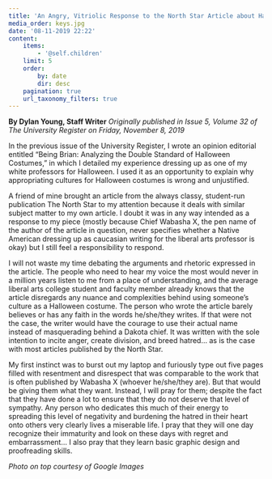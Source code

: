 ```yaml
---
title: 'An Angry, Vitriolic Response to the North Star Article about Halloween Costumes'
media_order: keys.jpg
date: '08-11-2019 22:22'
content:
    items:
        - '@self.children'
    limit: 5
    order:
        by: date
        dir: desc
    pagination: true
    url_taxonomy_filters: true
---
```


**By Dylan Young, Staff Writer** _Originally published in Issue 5, Volume 32 of The University Register on Friday, November 8, 2019_

In the previous issue of the University Register, I wrote an opinion editorial entitled “Being Brian: Analyzing the Double Standard of Halloween Costumes,” in which I
detailed my experience dressing up as one of my white professors for Halloween. I used it as an opportunity to explain why appropriating cultures for Halloween costumes is wrong and unjustified.

A friend of mine brought an article from the always classy, student-run publication The North Star to my attention because it deals with similar subject matter to my own article. I doubt it was in any way intended as a response to my piece (mostly because Chief Wabasha X, the pen name of the author of the article in question, never specifies whether a Native American dressing up as caucasian writing for the liberal arts professor is okay) but I still feel a responsibility to respond. 

I will not waste my time debating the arguments and rhetoric expressed in the article. The people who need to hear my voice the most would never in a million years listen to me from a place of understanding, and the average liberal arts college student and faculty member already knows that the article disregards any nuance and complexities behind using someone’s culture as a Halloween costume. The person who wrote the article barely believes or has any faith in the words he/she/they writes. If that were not the case, the writer would have the courage to use their actual name instead of masquerading behind a Dakota chief. It was written with the sole intention to incite anger, create division, and breed hatred... as is the case with most articles published by the North Star. 

My first instinct was to burst out my laptop and furiously type out five pages filled with resentment and disrespect that was comparable to the work that is often published by Wabasha X (whoever he/she/they are). But that would be giving them what they want. Instead, I will pray for them; despite the fact that they have done a lot to ensure that they do not deserve that level of sympathy. Any person who dedicates this much of their energy to spreading this level of negativity and burdening the hatred in their heart onto others very clearly lives a miserable life. I pray that they will one day recognize their immaturity and look on these days with regret and embarrassment... I also pray that they learn basic graphic design and proofreading skills.

_Photo on top courtesy of Google Images_
